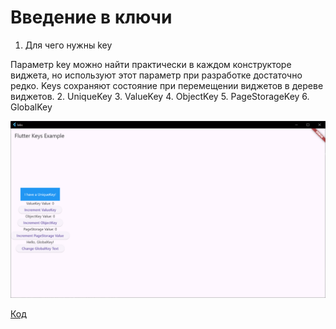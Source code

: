 # Введение в ключи

1. Для чего нужны key

Параметр key можно найти практически в каждом конструкторе виджета, но используют этот параметр при разработке достаточно редко. Keys сохраняют состояние при перемещении виджетов в дереве виджетов.
2. UniqueKey
3. ValueKey
4. ObjectKey
5. PageStorageKey
6. GlobalKey

![img.png](../images/lab3_1.png)

[Код](../labs/lib/lab3.dart)